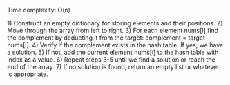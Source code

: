 Time complexity: O(n)

​1) Construct an empty dictionary for storing elements and their positions.
2) Move through the array from left to right.
3) For each element nums[i] find the complement by deducting it from the target: complement = target – nums[i].
4) Verify if the complement exists in the hash table. If yes, we have a solution.
5) If not, add the current element nums[i] to the hash table with index as a value.
6) Repeat steps 3-5 until we find a solution or reach the end of the array.
7) If no solution is found, return an empty list or whatever is appropriate.
